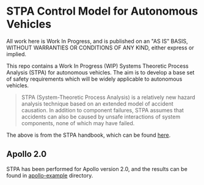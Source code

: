 # STPA Control Model for Autonomous Vehicles

All work here is Work In Progress, and is published on an "AS IS" BASIS,
WITHOUT WARRANTIES OR CONDITIONS OF ANY KIND, either express or implied.

This repo contains a Work In Progress (WIP) Systems Theoretic Process Analysis (STPA) for autonomous vehicles. The aim is to develop a base set of safety requirements which will be widely applicable to autonomous vehicles.

> STPA (System-Theoretic Process Analysis) is a relatively new hazard analysis technique based on an extended model of accident causation. In addition to component failures, STPA assumes that accidents can also be caused by unsafe interactions of system components, none of which may have failed.

The above is from the STPA handbook, which can be found [here](http://psas.scripts.mit.edu/home/materials/).

## Apollo 2.0

STPA has been performed for Apollo version 2.0, and the results can be found in [apollo-example](apollo-example) directory.
